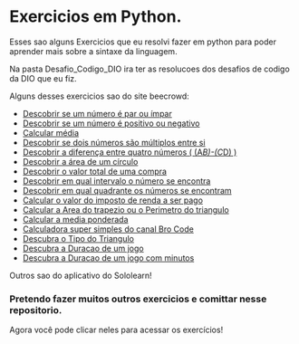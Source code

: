 # Exercicios em Python.

Esses sao alguns Exercicios que eu resolvi fazer em python para poder aprender mais sobre a sintaxe da linguagem.

Na pasta Desafio_Codigo_DIO ira ter as resolucoes dos desafios de codigo da DIO que eu fiz. 

Alguns desses exercicios sao do site beecrowd:
- [Descobrir se um número é par ou ímpar](https://www.beecrowd.com.br/repository/UOJ_1042.html)
- [Descobrir se um número é positivo ou negativo](https://www.beecrowd.com.br/repository/UOJ_1043.html)
- [Calcular média](https://www.beecrowd.com.br/repository/UOJ_1006.html)
- [Descobrir se dois números são múltiplos entre si](https://www.beecrowd.com.br/repository/UOJ_1044.html)
- [Descobrir a diferença entre quatro números \( (A*B)-(C*D) \)](https://www.beecrowd.com.br/repository/UOJ_1007.html)
- [Descobrir a área de um círculo](https://www.beecrowd.com.br/repository/UOJ_1002.html)
- [Descobrir o valor total de uma compra](https://www.beecrowd.com.br/repository/UOJ_1038_en.html)
- [Descobrir em qual intervalo o número se encontra](https://www.beecrowd.com.br/repository/UOJ_1037.html)
- [Descobrir em qual quadrante os números se encontram](https://www.beecrowd.com.br/repository/UOJ_1041.html)
- [Calcular o valor do imposto de renda a ser pago](https://www.beecrowd.com.br/repository/UOJ_1051.html)
- [Calcular a Area do trapezio ou o Perimetro do triangulo](https://resources.beecrowd.com/repository/UOJ_1043.html)
- [Calcular a media ponderada](https://resources.beecrowd.com/repository/UOJ_1040.html)
- [Calculadora super simples do canal Bro Code](https://www.youtube.com/watch?v=BX6_YBPr7Jw&list=PLZPZq0r_RZOOkUQbat8LyQii36cJf2SWT&index=7&ab_channel=BroCode)
- [Descubra o Tipo do Triangulo](https://resources.beecrowd.com/repository/UOJ_1045.html)
- [Descubra a Duracao de um jogo](https://resources.beecrowd.com/repository/UOJ_1046.html)
- [Descubra a Duracao de um jogo com minutos](https://resources.beecrowd.com/repository/UOJ_1047.html)

Outros sao do aplicativo do Sololearn!

### Pretendo fazer muitos outros exercicios e comittar nesse repositorio.

Agora você pode clicar neles para acessar os exercícios!
